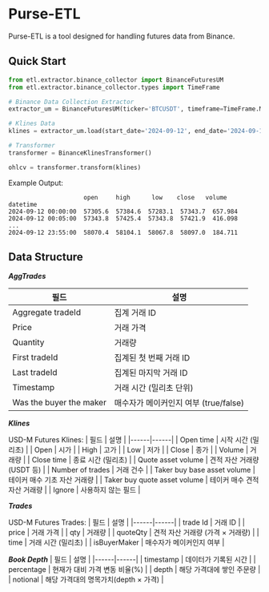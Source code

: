 # Purse-ETL

Purse-ETL is a tool designed for handling futures data from Binance. 

## Quick Start
```python
from etl.extractor.binance_collector import BinanceFuturesUM
from etl.extractor.binance_collector.types import TimeFrame

# Binance Data Collection Extractor
extractor_um = BinanceFuturesUM(ticker='BTCUSDT', timeframe=TimeFrame.MINUTE5)

# Klines Data
klines = extractor_um.load(start_date='2024-09-12', end_date='2024-09-12')

# Transformer 
transformer = BinanceKlinesTransformer()

ohlcv = transformer.transform(klines)
```

Example Output:
```
                     open     high      low    close   volume
datetime                                                   
2024-09-12 00:00:00  57305.6  57384.6  57283.1  57343.7  657.984
2024-09-12 00:05:00  57343.8  57425.4  57343.8  57421.9  416.098
...
2024-09-12 23:55:00  58070.4  58104.1  58067.8  58097.0  184.711
```

## Data Structure

***AggTrades***

| 필드 | 설명 |
|------|------|
| Aggregate tradeId | 집계 거래 ID |
| Price | 거래 가격 |
| Quantity | 거래량 |
| First tradeId | 집계된 첫 번째 거래 ID |
| Last tradeId | 집계된 마지막 거래 ID |
| Timestamp | 거래 시간 (밀리초 단위) |
| Was the buyer the maker | 매수자가 메이커인지 여부 (true/false) |

***Klines***

USD-M Futures Klines:
| 필드 | 설명 |
|------|------|
| Open time | 시작 시간 (밀리초) |
| Open | 시가 |
| High | 고가 |
| Low | 저가 |
| Close | 종가 |
| Volume | 거래량 |
| Close time | 종료 시간 (밀리초) |
| Quote asset volume | 견적 자산 거래량 (USDT 등) |
| Number of trades | 거래 건수 |
| Taker buy base asset volume | 테이커 매수 기초 자산 거래량 |
| Taker buy quote asset volume | 테이커 매수 견적 자산 거래량 |
| Ignore | 사용하지 않는 필드 |

***Trades***

USD-M Futures Trades:
| 필드 | 설명 |
|------|------|
| trade Id | 거래 ID |
| price | 거래 가격 |
| qty | 거래량 |
| quoteQty | 견적 자산 거래량 (가격 × 거래량) |
| time | 거래 시간 (밀리초) |
| isBuyerMaker | 매수자가 메이커인지 여부 |

***Book Depth***
| 필드 | 설명 |
|------|------|
| timestamp | 데이터가 기록된 시간 |
| percentage | 현재가 대비 가격 변동 비율(%) |
| depth | 해당 가격대에 쌓인 주문량 |
| notional | 해당 가격대의 명목가치(depth × 가격) |
